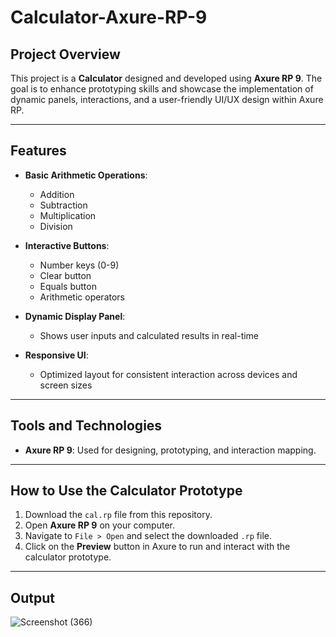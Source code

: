 # Calculator-Axure-RP-9

## Project Overview

This project is a **Calculator** designed and developed using **Axure RP 9**. The goal is to enhance prototyping skills and showcase the implementation of dynamic panels, interactions, and a user-friendly UI/UX design within Axure RP.

---

## Features

- **Basic Arithmetic Operations**: 
  - Addition
  - Subtraction
  - Multiplication
  - Division
    
- **Interactive Buttons**: 
  - Number keys (0-9)
  - Clear button
  - Equals button
  - Arithmetic operators
 
- **Dynamic Display Panel**: 
  - Shows user inputs and calculated results in real-time
- **Responsive UI**: 
  - Optimized layout for consistent interaction across devices and screen sizes

---

## Tools and Technologies

- **Axure RP 9**: Used for designing, prototyping, and interaction mapping.

---

## How to Use the Calculator Prototype

1. Download the `cal.rp` file from this repository.
2. Open **Axure RP 9** on your computer.
3. Navigate to `File > Open` and select the downloaded `.rp` file.
4. Click on the **Preview** button in Axure to run and interact with the calculator prototype.

---

## Output

![Screenshot (366)](https://github.com/user-attachments/assets/4dd54c25-9dc2-4b88-88e7-7b6f91ae944a)

